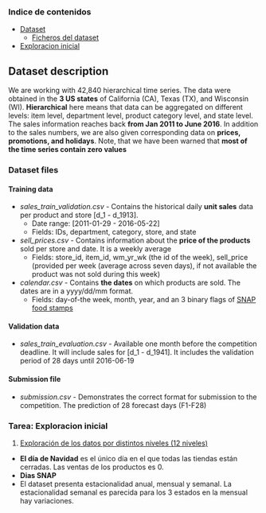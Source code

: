 
### Indice de contenidos
- [Dataset](#dataset_description)
  - [Ficheros del dataset](#dataset_files)
- [Exploracion inicial](#initial_exploration)


<a name="dataset_description"></a>
## Dataset description

We are working with 42,840 hierarchical time series. The data were obtained in the **3 US states** of California (CA), Texas (TX), and Wisconsin (WI). **Hierarchical** here means that data can be aggregated on different levels: item level, department level, product category level, and state level. The sales information reaches back **from Jan 2011 to June 2016**. In addition to the sales numbers, we are also given corresponding data on **prices, promotions, and holidays**. Note, that we have been warned that **most of the time series contain zero values**

<a name="dataset_files"></a>
### Dataset files

#### Training data
- *sales_train_validation.csv* - Contains the historical daily **unit sales** data per product and store [d_1 - d_1913].
    - Date range: [2011-01-29 - 2016-05-22] 
    - Fields: IDs, department, category, store, and state 
- *sell_prices.csv* - Contains information about the **price of the products** sold per store and date. It is a weekly average
    - Fields: store_id, item_id, wm_yr_wk (the id of the week), sell_price (provided per week (average across seven days), if not available the product was not sold during this week) 
- *calendar.csv* - Contains **the dates** on which products are sold. The dates are in a yyyy/dd/mm format.
    - Fields: day-of-the week, month, year, and an 3 binary flags of [SNAP food stamps](https://www.benefits.gov/benefit/361)

#### Validation data
 - *sales_train_evaluation.csv* - Available one month before the competition deadline. It will include sales for [d_1 - d_1941]. It includes the validation period of 28 days until 2016-06-19

#### Submission file
- *submission.csv* - Demonstrates the correct format for submission to the competition. The prediction of 28 forecast days (F1-F28)

<a name="initial_exploration"></a>
### Tarea: Exploracion inicial

1. [Exploración de los datos por distintos niveles (12 niveles)](https://www.kaggle.com/headsortails/back-to-predict-the-future-interactive-m5-eda#header)

- **El día de Navidad** es el único día en el que todas las tiendas están cerradas. Las ventas de los productos es 0.
- **Dias SNAP**
- El dataset presenta estacionalidad anual, mensual y semanal. La estacionalidad semanal es parecida para los 3 estados en la mensual hay variaciones.



